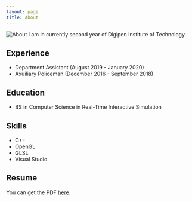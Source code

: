 ```yaml
---
layout: page
title: About
---
```


![About](/assets/screenshot.jpg)
I am in currently second year of Digipen Institute of Technology.

## Experience
* Department Assistant (August 2019 - January 2020)
* Axuiliary Policeman (December 2016 - September 2018)

## Education
* BS in Computer Science in Real-Time Interactive Simulation

## Skills
* C++
* OpenGL
* GLSL
* Visual Studio

## Resume
You can get the PDF [here](/assets/Resume.pdf).
